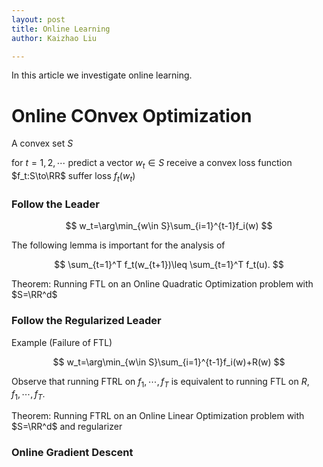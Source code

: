 ```yaml
---
layout: post
title: Online Learning
author: Kaizhao Liu

---
```


In this article we investigate online learning.

# Online COnvex Optimization

A convex set $S$

for $t=1,2,\cdots$
predict a vector $w_t\in S$
receive a convex loss function $f_t:S\to\RR$
suffer loss $f_t(w_t)$

### Follow the Leader

$$
w_t=\arg\min_{w\in S}\sum_{i=1}^{t-1}f_i(w)
$$

The following lemma is important for the analysis of

$$
\sum_{t=1}^T f_t(w_{t+1})\leq \sum_{t=1}^T f_t(u).
$$

Theorem: Running FTL on an Online Quadratic Optimization problem with $S=\RR^d$ 

### Follow the Regularized Leader

Example (Failure of FTL)

$$
w_t=\arg\min_{w\in S}\sum_{i=1}^{t-1}f_i(w)+R(w)
$$

Observe that running FTRL on $f_1,\cdots,f_T$ is equivalent to running FTL on $R,f_1,\cdots,f_T$.

Theorem: Running FTRL on an Online Linear Optimization problem with $S=\RR^d$ and regularizer 

### Online Gradient Descent


